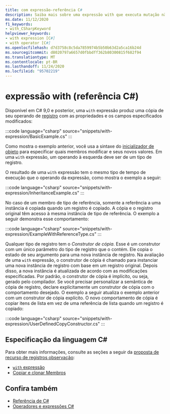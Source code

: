 ```yaml
---
title: com expressão-referência C#
description: Saiba mais sobre uma expressão with que executa mutação não destrutiva de registros C#
ms.date: 11/12/2020
f1_keywords:
- with_CSharpKeyword
helpviewer_keywords:
- with expression [C#]
- with operator [C#]
ms.openlocfilehash: d7d3758c8c5da7859974b5b50b63d2a5ca16b24d
ms.sourcegitcommit: d8020797a6657d0fbbdff362b80300815f682f94
ms.translationtype: MT
ms.contentlocale: pt-BR
ms.lasthandoff: 11/24/2020
ms.locfileid: "95702219"
---
```

# <a name="with-expression-c-reference"></a>expressão with (referência C#)

Disponível em C# 9,0 e posterior, uma `with` expressão produz uma cópia de seu operando de [registro](../../whats-new/csharp-9.md#record-types) com as propriedades e os campos especificados modificados:

:::code language="csharp" source="snippets/with-expression/BasicExample.cs" :::

Como mostra o exemplo anterior, você usa a sintaxe do [inicializador de objeto](../../programming-guide/classes-and-structs/object-and-collection-initializers.md) para especificar quais membros modificar e seus novos valores. Em uma `with` expressão, um operando à esquerda deve ser de um tipo de registro.

O resultado de uma `with` expressão tem o mesmo tipo de tempo de execução que o operando da expressão, como mostra o exemplo a seguir:

:::code language="csharp" source="snippets/with-expression/InheritanceExample.cs" :::

No caso de um membro de tipo de referência, somente a referência a uma instância é copiada quando um registro é copiado. A cópia e o registro original têm acesso à mesma instância de tipo de referência. O exemplo a seguir demonstra esse comportamento:

:::code language="csharp" source="snippets/with-expression/ExampleWithReferenceType.cs" :::

Qualquer tipo de registro tem o *Construtor de cópia*. Esse é um construtor com um único parâmetro do tipo de registro que o contém. Ele copia o estado de seu argumento para uma nova instância de registro. Na avaliação de uma `with` expressão, o construtor de cópia é chamado para instanciar uma nova instância de registro com base em um registro original. Depois disso, a nova instância é atualizada de acordo com as modificações especificadas. Por padrão, o construtor de cópia é implícito, ou seja, gerado pelo compilador. Se você precisar personalizar a semântica de cópia de registro, declare explicitamente um construtor de cópia com o comportamento desejado. O exemplo a seguir atualiza o exemplo anterior com um construtor de cópia explícito. O novo comportamento de cópia é copiar itens de lista em vez de uma referência de lista quando um registro é copiado:

:::code language="csharp" source="snippets/with-expression/UserDefinedCopyConstructor.cs" :::

## <a name="c-language-specification"></a>Especificação da linguagem C#

Para obter mais informações, consulte as seções a seguir da [proposta de recurso de registros observação](~/_csharplang/proposals/csharp-9.0/records.md):

- [`with` expressão](~/_csharplang/proposals/csharp-9.0/records.md#with-expression)
- [Copiar e clonar Membros](~/_csharplang/proposals/csharp-9.0/records.md#copy-and-clone-members)

## <a name="see-also"></a>Confira também

- [Referência de C#](../index.md)
- [Operadores e expressões C#](index.md)
